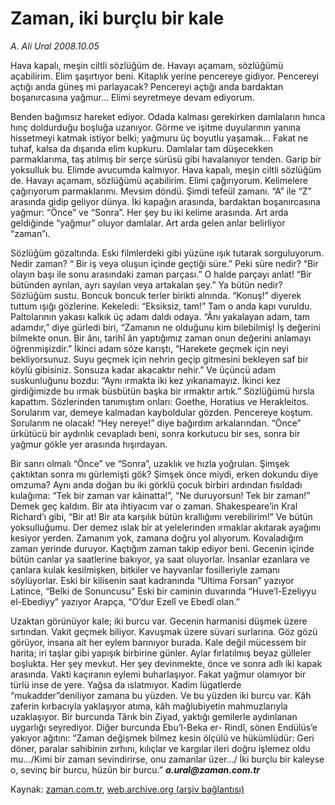# Zaman, iki burçlu bir kale

*A. Ali Ural 2008.10.05*

<tr><td class="metin" colspan="2" style="padding-top: 20px; padding-left: 5px; padding-right: 10px;">Hava kapalı, meşin ciltli sözlüğüm de. Havayı açamam, sözlüğümü açabilirim. Elim şaşırtıyor beni. Kitaplık yerine pencereye gidiyor. Pencereyi açtığı anda güneş mi parlayacak? Pencereyi açtığı anda bardaktan boşanırcasına yağmur… Elimi seyretmeye devam ediyorum.</td></tr><tr><td class="metin" colspan="2" style="padding-top: 20px; padding-left: 5px; padding-right: 10px;"><p>Benden bağımsız hareket ediyor. Odada kalması gerekirken damlaların hınca hınç doldurduğu boşluğa uzanıyor. Görme ve işitme duyularının yanına hissetmeyi katmak istiyor belki; yağmuru üç boyutlu yaşamak… Fakat ne tuhaf, kalsa da dışarıda elim kupkuru. Damlalar tam düşecekken parmaklarıma, taş atılmış bir serçe sürüsü gibi havalanıyor tenden. Garip bir yoksulluk bu. Elimde avucumda kalmıyor. Hava kapalı, meşin ciltli sözlüğüm de. Havayı açamam, sözlüğümü açabilirim. Elimi çağırıyorum. Kelimelere çağırıyorum parmaklarımı. Mevsim döndü. Şimdi tefeül zamanı. “A” ile “Z” arasında gidip geliyor dünya. İki kapağın arasında, bardaktan boşanırcasına yağmur: “Önce” ve “Sonra”. Her şey bu iki kelime arasında. Art arda geldiğinde “yağmur” oluyor damlalar. Art arda gelen anlar belirliyor “zaman”ı.
<p>Sözlüğüm gözaltında. Eski filmlerdeki gibi yüzüne ışık tutarak sorguluyorum. Nedir zaman? “ Bir iş veya oluşun içinde geçtiği süre.” Peki süre nedir? “Bir olayın başı ile sonu arasındaki zaman parçası.” O halde parçayı anlat! “Bir bütünden ayrılan, ayrı sayılan veya artakalan şey.” Ya bütün nedir? Sözlüğüm sustu. Boncuk boncuk terler birikti alnında. “Konuş!” diyerek tuttum ışığı gözlerine. Kekeledi: “Eksiksiz, tam!” Tam o anda kapı vuruldu. Paltolarının yakası kalkık üç adam daldı odaya.  “Ânı yakalayan adam, tam adamdır,” diye gürledi biri, “Zamanın ne olduğunu kim bilebilmiş! İş değerini bilmekte onun. Bir ânı, tarihî ân yaptığımız zaman onun değerini anlamayı öğrenmişizdir.” İkinci adam söze karıştı, “Harekete geçmek için neyi bekliyorsunuz. Suyu geçmek için nehrin geçip gitmesini bekleyen saf bir köylü gibisiniz. Sonsuza kadar akacaktır nehir.” Ve üçüncü adam suskunluğunu bozdu: “Aynı ırmakta iki kez yıkanamayız. İkinci kez girdiğimizde bu ırmak büsbütün başka bir ırmaktır artık.” Sözlüğümü hırsla kapattım. Sözlerinden tanımıştım onları: Goethe, Horatius ve Herakleitos. Sorularım var, demeye kalmadan kayboldular gözden. Pencereye koştum. Sorularım ne olacak! “Hey nereye!” diye bağırdım arkalarından. “Önce” ürkütücü bir aydınlık cevapladı beni, sonra korkutucu bir ses, sonra bir yağmur gökle yer arasında hışırdayan.
<p>Bir sanrı olmalı “Önce” ve “Sonra”, uzaklık ve hızla yoğrulan. Şimşek çaktıktan sonra mı gürlemişti gök? Şimşek önce miydi, erken dokundu diye omzuma? Aynı anda doğan bu iki görklü çocuk birbiri ardından fısıldadı kulağıma: “Tek bir zaman var kâinatta!”, “Ne duruyorsun! Tek bir zaman!” Demek geç kaldım. Bir ata ihtiyacım var o zaman. Shakespeare’in Kral Richard’ı gibi, “Bir at! Bir ata karşılık bütün krallığımı verebilirim!” Ve bütün yoksulluğumu. Der demez ıslak bir at yelelerinden ırmaklar akıtarak ayağımı kesiyor yerden. Zamanım yok, zamana doğru yol alıyorum. Kovaladığım zaman yerinde duruyor. Kaçtığım zaman takip ediyor beni. Gecenin içinde bütün canlar ya saatlerine bakıyor, ya saat oluyorlar. İnsanlar ezanlara ve çanlara kulak kesilmişken, bitkiler ve hayvanlar fosilleriyle zamanı söylüyorlar. Eski bir kilisenin saat kadranında “Ultima Forsan” yazıyor Latince, “Belki de Sonuncusu” Eski bir caminin duvarında “Huve’l-Ezeliyyu el-Ebediyy” yazıyor Arapça, “O’dur Ezelî ve Ebedî olan.”
<p>Uzaktan görünüyor kale; iki burcu var. Gecenin harmanisi düşmek üzere sırtından. Vakit geçmek biliyor. Kavuşmak üzere süvari surlarına. Göz gözü görüyor, insana ait her eylem barınıyor burada. Kale değil mücessem bir harita; iri taşlar gibi yapışık birbirine günler. Aylar fırlatılmış beyaz gülleler boşlukta.  Her şey mevkut. Her şey devinmekte, önce ve sonra adlı iki kapak arasında. Vakti kaçıranın eylemi buharlaşıyor. Fakat yağmur olamıyor bir türlü inse de yere. Yağsa da ıslatmıyor. Kadim lügatlerde “mukadder”deniliyor zamana bu yüzden. Ve bu yüzden iki burcu var. Kâh zaferin kırbacıyla yaklaşıyor atıma, kâh mağlubiyetin mahmuzlarıyla uzaklaşıyor. Bir burcunda Târık bin Ziyad, yaktığı gemilerle aydınlanan uygarlığı seyrediyor. Diğer burcunda Ebu’l-Beka er- Rindî, sönen Endülüs’e yakıyor ağıtını: “Zaman değişmek bilmez kesin ölçülü ve hükümlüdür: Geri döner, paralar sahibinin zırhını, kılıçlar ve kargılar iIeri doğru işlemez oldu mu…/Kimi bir zaman sevindirirse, onu zamanlar üzer…/ İki burçlu bir kaleyse o, sevinç bir burcu, hüzün bir burcu.”  <i><b>a.ural@zaman.com.tr</b></i><br/></p></p></p></p></td></tr>

Kaynak: [zaman.com.tr](http://zaman.com.tr/yazar.do?yazino=800293), [web.archive.org (arşiv bağlantısı)](http://web.archive.org/web/20090515234320/http://www.zaman.com.tr:80/yazar.do?yazino=800293)

